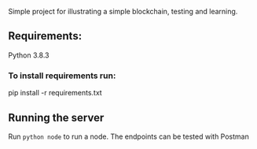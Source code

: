 Simple project for illustrating a simple blockchain, testing and learning.

## Requirements:
Python 3.8.3

### To install requirements run:
pip install -r requirements.txt

## Running the server
Run ```python node``` to run a node.
The endpoints can be tested with Postman
